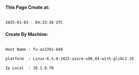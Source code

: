 
   
#### This Page Create at:

```bash

2025-01-03 - 04:33:36 UTC

```

#### Create By Machine:

```bash

Host Name : fv-az1391-849

platform  : Linux-6.5.0-1025-azure-x86_64-with-glibc2.35

Ip Local  : 10.1.0.70

```

